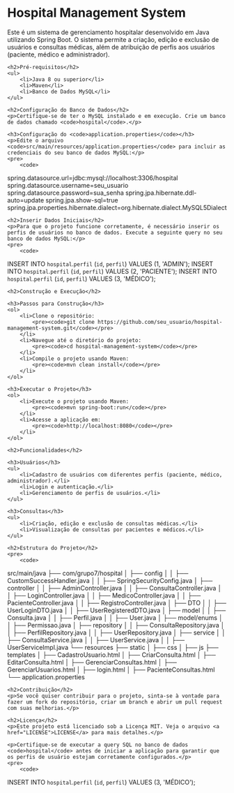 <!DOCTYPE html>
<html lang="en">
<head>
    <meta charset="UTF-8">
    <title>README</title>
</head>
<body>
    <h1>Hospital Management System</h1>
    <p>Este é um sistema de gerenciamento hospitalar desenvolvido em Java utilizando Spring Boot. O sistema permite a criação, edição e exclusão de usuários e consultas médicas, além de atribuição de perfis aos usuários (paciente, médico e administrador).</p>

    <h2>Pré-requisitos</h2>
    <ul>
        <li>Java 8 ou superior</li>
        <li>Maven</li>
        <li>Banco de Dados MySQL</li>
    </ul>

    <h2>Configuração do Banco de Dados</h2>
    <p>Certifique-se de ter o MySQL instalado e em execução. Crie um banco de dados chamado <code>hospital</code>.</p>

    <h3>Configuração do <code>application.properties</code></h3>
    <p>Edite o arquivo <code>src/main/resources/application.properties</code> para incluir as credenciais do seu banco de dados MySQL:</p>
    <pre>
        <code>
spring.datasource.url=jdbc:mysql://localhost:3306/hospital
spring.datasource.username=seu_usuario
spring.datasource.password=sua_senha
spring.jpa.hibernate.ddl-auto=update
spring.jpa.show-sql=true
spring.jpa.properties.hibernate.dialect=org.hibernate.dialect.MySQL5Dialect
        </code>
    </pre>

    <h2>Inserir Dados Iniciais</h2>
    <p>Para que o projeto funcione corretamente, é necessário inserir os perfis de usuários no banco de dados. Execute a seguinte query no seu banco de dados MySQL:</p>
    <pre>
        <code>
INSERT INTO `hospital`.`perfil` (`id`, `perfil`) VALUES (1, 'ADMIN');
INSERT INTO `hospital`.`perfil` (`id`, `perfil`) VALUES (2, 'PACIENTE');
INSERT INTO `hospital`.`perfil` (`id`, `perfil`) VALUES (3, 'MÉDICO');
        </code>
    </pre>

    <h2>Construção e Execução</h2>

    <h3>Passos para Construção</h3>
    <ol>
        <li>Clone o repositório:
            <pre><code>git clone https://github.com/seu_usuario/hospital-management-system.git</code></pre>
        </li>
        <li>Navegue até o diretório do projeto:
            <pre><code>cd hospital-management-system</code></pre>
        </li>
        <li>Compile o projeto usando Maven:
            <pre><code>mvn clean install</code></pre>
        </li>
    </ol>

    <h3>Executar o Projeto</h3>
    <ol>
        <li>Execute o projeto usando Maven:
            <pre><code>mvn spring-boot:run</code></pre>
        </li>
        <li>Acesse a aplicação em:
            <pre><code>http://localhost:8080</code></pre>
        </li>
    </ol>

    <h2>Funcionalidades</h2>

    <h3>Usuários</h3>
    <ul>
        <li>Cadastro de usuários com diferentes perfis (paciente, médico, administrador).</li>
        <li>Login e autenticação.</li>
        <li>Gerenciamento de perfis de usuários.</li>
    </ul>

    <h3>Consultas</h3>
    <ul>
        <li>Criação, edição e exclusão de consultas médicas.</li>
        <li>Visualização de consultas por pacientes e médicos.</li>
    </ul>

    <h2>Estrutura do Projeto</h2>
    <pre>
        <code>
src/main/java
├── com/grupo7/hospital
│   ├── config
│   │   ├── CustomSuccessHandler.java
│   │   ├── SpringSecurityConfig.java
│   ├── controller
│   │   ├── AdminController.java
│   │   ├── ConsultaController.java
│   │   ├── LoginController.java
│   │   ├── MedicoController.java
│   │   ├── PacienteController.java
│   │   ├── RegistroController.java
│   ├── DTO
│   │   ├── UserLoginDTO.java
│   │   ├── UserRegisteredDTO.java
│   ├── model
│   │   ├── Consulta.java
│   │   ├── Perfil.java
│   │   ├── User.java
│   ├── model/enums
│   │   ├── Permissao.java
│   ├── repository
│   │   ├── ConsultaRepository.java
│   │   ├── PerfilRepository.java
│   │   ├── UserRepository.java
│   ├── service
│   │   ├── ConsultaService.java
│   │   ├── UserService.java
│   │   ├── UserServiceImpl.java
└── resources
    ├── static
    │   ├── css
    │   ├── js
    ├── templates
    │   ├── CadastroUsuario.html
    │   ├── CriarConsulta.html
    │   ├── EditarConsulta.html
    │   ├── GerenciarConsultas.html
    │   ├── GerenciarUsuarios.html
    │   ├── login.html
    │   ├── PacienteConsultas.html
    └── application.properties
        </code>
    </pre>

    <h2>Contribuição</h2>
    <p>Se você quiser contribuir para o projeto, sinta-se à vontade para fazer um fork do repositório, criar um branch e abrir um pull request com suas melhorias.</p>

    <h2>Licença</h2>
    <p>Este projeto está licenciado sob a Licença MIT. Veja o arquivo <a href="LICENSE">LICENSE</a> para mais detalhes.</p>

    <p>Certifique-se de executar a query SQL no banco de dados <code>hospital</code> antes de iniciar a aplicação para garantir que os perfis de usuário estejam corretamente configurados.</p>
    <pre>
        <code>
INSERT INTO `hospital`.`perfil` (`id`, `perfil`) VALUES (3, 'MÉDICO');
        </code>
    </pre>
</body>
</html>
